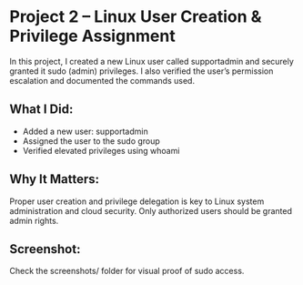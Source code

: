 # Project 2 – Linux User Creation & Privilege Assignment

In this project, I created a new Linux user called supportadmin and securely granted it sudo (admin) privileges. I also verified the user’s permission escalation and documented the commands used.

## What I Did:
- Added a new user: supportadmin
- Assigned the user to the sudo group
- Verified elevated privileges using whoami

## Why It Matters:
Proper user creation and privilege delegation is key to Linux system administration and cloud security. Only authorized users should be granted admin rights.

## Screenshot:
Check the screenshots/ folder for visual proof of sudo access.
